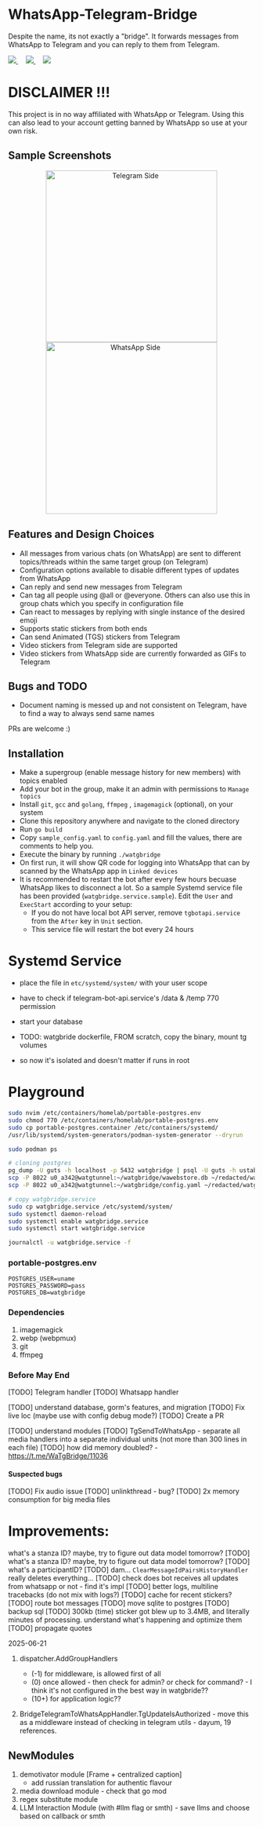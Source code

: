 # WhatsApp-Telegram-Bridge

Despite the name, its not exactly a "bridge". It forwards messages from WhatsApp to Telegram and you can reply to them
from Telegram.

<a href="https://t.me/PropheCProjects">
  <img src="https://img.shields.io/badge/Updates_Channel-2CA5E0?style=for-the-badge&logo=telegram&logoColor=white"></img>
</a>&nbsp; &nbsp;
<a href="https://t.me/WaTgBridge">
  <img src="https://img.shields.io/badge/Discussion_Group-2CA5E0?style=for-the-badge&logo=telegram&logoColor=white"></img>
</a>&nbsp; &nbsp;
<a href="https://youtu.be/xc75XLoTmA4">
  <img src="https://img.shields.io/badge/YouTube-FF0000?style=for-the-badge&logo=youtube&logoColor=white"</img>
</a>

# DISCLAIMER !!!

This project is in no way affiliated with WhatsApp or Telegram. Using this can also lead to your account getting banned by WhatsApp so use at your own risk.

## Sample Screenshots

<p align="center">
  <img src="./assets/telegram_side_sample.png" width="350" alt="Telegram Side">
  <img src="./assets/whatsapp_side_sample.jpg" width="350" alt="WhatsApp Side">
</p>

## Features and Design Choices

- All messages from various chats (on WhatsApp) are sent to different topics/threads within the same target group (on Telegram)
- Configuration options available to disable different types of updates from WhatsApp
- Can reply and send new messages from Telegram
- Can tag all people using @all or @everyone. Others can also use this in group chats which you specify in configuration file
- Can react to messages by replying with single instance of the desired emoji
- Supports static stickers from both ends
- Can send Animated (TGS) stickers from Telegram
- Video stickers from Telegram side are supported
- Video stickers from WhatsApp side are currently forwarded as GIFs to Telegram

## Bugs and TODO

- Document naming is messed up and not consistent on Telegram, have to find a way to always send same names

PRs are welcome :)

## Installation

- Make a supergroup (enable message history for new members) with topics enabled
- Add your bot in the group, make it an admin with permissions to `Manage topics`
- Install `git`, `gcc` and `golang`, `ffmpeg` , `imagemagick` (optional), on your system
- Clone this repository anywhere and navigate to the cloned directory
- Run `go build`
- Copy `sample_config.yaml` to `config.yaml` and fill the values, there are comments to help you.
- Execute the binary by running `./watgbridge`
- On first run, it will show QR code for logging into WhatsApp that can by scanned by the WhatsApp app in `Linked devices`
- It is recommended to restart the bot after every few hours becuase WhatsApp likes to disconnect a lot. So a sample Systemd service file has been provided (`watgbridge.service.sample`). Edit the `User` and `ExecStart` according to your setup:
  - If you do not have local bot API server, remove `tgbotapi.service` from the `After` key in `Unit` section.
  - This service file will restart the bot every 24 hours

# Systemd Service

- place the file in `etc/systemd/system/` with your user scope
- have to check if telegram-bot-api.service's /data & /temp 770 permission
- start your database

- TODO: watgbride dockerfile, FROM scratch, copy the binary, mount tg volumes
- so now it's isolated and doesn't matter if runs in root

# Playground

```sh
sudo nvim /etc/containers/homelab/portable-postgres.env
sudo chmod 770 /etc/containers/homelab/portable-postgres.env
sudo cp portable-postgres.container /etc/containers/systemd/
/usr/lib/systemd/system-generators/podman-system-generator --dryrun

sudo podman ps

# cloning postgres
pg_dump -U guts -h localhost -p 5432 watgbridge | psql -U guts -h ustable -d watgbridge
scp -P 8022 u0_a342@watgtunnel:~/watgbridge/wawebstore.db ~/redacted/watgbridge
scp -P 8022 u0_a342@watgtunnel:~/watgbridge/config.yaml ~/redacted/watgbridge

# copy watgbridge.service
sudo cp watgbridge.service /etc/systemd/system/
sudo systemctl daemon-reload
sudo systemctl enable watgbridge.service
sudo systemctl start watgbridge.service

journalctl -u watgbridge.service -f
```

### portable-postgres.env

```
POSTGRES_USER=uname
POSTGRES_PASSWORD=pass
POSTGRES_DB=watgbridge
```

### Dependencies

1. imagemagick
2. webp (webpmux)
3. git
4. ffmpeg

### Before May End

[TODO] Telegram handler
[TODO] Whatsapp handler

[TODO] understand database, gorm's features, and migration
[TODO] Fix live loc (maybe use with config debug mode?)
[TODO] Create a PR

[TODO] understand modules
[TODO] TgSendToWhatsApp - separate all media handlers into a separate individual units (not more than 300 lines in each file)
[TODO] how did memory doubled? - https://t.me/WaTgBridge/11036

#### Suspected bugs

[TODO] Fix audio issue
[TODO] unlinkthread - bug?
[TODO] 2x memory consumption for big media files

# Improvements:

what's a stanza ID? maybe, try to figure out data model tomorrow?
[TODO] what's a stanza ID? maybe, try to figure out data model tomorrow?
[TODO] what's a participantID?
[TODO] dam... `ClearMessageIdPairsHistoryHandler` really deletes everything...
[TODO] check does bot receives all updates from whatsapp or not - find it's impl
[TODO] better logs, multiline tracebacks (do not mix with logs?)
[TODO] cache for recent stickers?
[TODO] route bot messages
[TODO] move sqlite to postgres
[TODO] backup sql
[TODO] 300kb (time) sticker got blew up to 3.4MB, and literally minutes of processing. understand what's happening and optimize them
[TODO] propagate quotes

2025-06-21

1. dispatcher.AddGroupHandlers

   - (-1) for middleware, is allowed first of all
   - (0) once allowed - then check for admin? or check for command? - I think it's not configured in the best way in watgbride??
   - (10+) for application logic??

2. BridgeTelegramToWhatsAppHandler.TgUpdateIsAuthorized - move this as a middleware instead of checking in telegram utils - dayum, 19 references.

## NewModules

1. demotivator module [Frame + centralized caption]
   - add russian translation for authentic flavour
2. media download module - check that go mod
3. regex substitute module
4. LLM Interaction Module (with #llm flag or smth) - save llms and choose based on callback or smth
